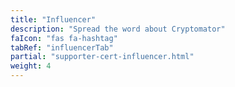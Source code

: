 ```yaml
---
title: "Influencer"
description: "Spread the word about Cryptomator"
faIcon: "fas fa-hashtag"
tabRef: "influencerTab"
partial: "supporter-cert-influencer.html"
weight: 4
---
```

